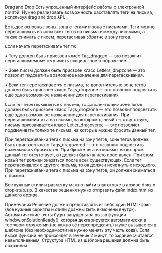 Drag and Drop
Есть упрощённый интерфейс работы с электронной почтой. 
Нужно реализовать возможность расставлять теги на письма, используя drag and drop API.

Есть две основные зоны: зона с тегами и зона с письмами. 
Теги можно перетаскивать из зоны всех тегов на письма и между письмами, а также снимать с писем, перетаскивая обратно в зону тегов.

Если начать перетаскивать тег то:

•	Тегу должен быть присвоен класс Tag_dragged — это позволит перетаскиваемому тегу иметь специальное отображение.

•	Зоне писем должен быть присвоен класс Letters_dropzone — это позволит подсветить возможное назначение для перетаскивания.

•	Если тег перетаскивается с письма, то дополнительно зоне тегов должен быть присвоен класс Tags_dropzone — это позволит подсветить ещё одно возможное назначение для перетаскивания.

Если тег перетаскивается с письма, то дополнительно зоне тегов должен быть присвоен класс Tags_dropzone — это позволит подсветить ещё одно возможное назначение для перетаскивания. При перетаскивании тега на письмо, на котором данный тег отсутствует, письму присваивается класс Letter_dragovered — это позволяет подсвечивать только те письма, на которые можно бросить данный тег.

При перетаскивании тега с письма на зону тегов, зоне тегов должен быть присвоен класс Tags_dragovered — это позволит подсветить возможность бросить тег.
При броске тега на письмо, на котором данный тег отсутствует, он должен быть на него проставлен. При этом новый тег должен оказаться после всех существующих. Если тег перетаскивался с другого письма, то он должен исчезнуть с исходного.
При перетаскивании тега с письма на зону тегов, он должен сниматься с письма.

Все нужные стили и разметку можно найти в заготовке в архиве drag-n-drop-stub.zip. В качестве решения нужно отправить файл index.html из данного архива.

Примечания
Решение должно представлять из себя один HTML-файл (все нужные скрипты и стили должны быть включены внутрь).
Автоматические тесты будут запущены на вызов функции window.onSolutionReady(), которая декларируется автоматически в тестовом окружении (не нужно её переопределять) и уже вызывается в шаблоне (без необходимости не нужно менять эту часть кода). Если вызов функции не произойдёт в течение 2 минут, то задание считается невыполненным. Структура HTML из шаблона решения должна быть сохранена.
